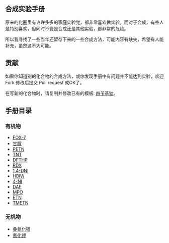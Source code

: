 ## 合成实验手册

原来的化圈里有许许多多的家庭实验党，都非常喜欢做实验。而对于合成，有些人是特别喜欢，但同时不管是合成还是其他实验，都非常的危险。

所以我寻找了一些当年还留存下来的一些合成方法，可能内容有缺失，希望有人能补充，虽然这不大可能。

## 贡献

如果你知道别的化合物的合成方法，或你发现手册中有问题并不能达到实验，欢迎 Fork 修改后提交 Pull request 就OK了。

在写新的化合物时，请复制并修改已有的模板: [四苄基钛](template/四苄基钛.md)。

## 手册目录

### 有机物

* [FOX-7](organic/FOX-7/FOX-7.md)
* [甘脲](organic/甘脲/甘脲.md)
* [PETN](organic/PETN/PETN.md)
* [TNT](organic/TNT/TNT.md)
* [DFTHP](organic/DFTHP/DFTHP.md)
* [RDX](organic/RDX/RDX.md)
* [1,4-DNI](organic/1,4-DNI/1,4-DNI.md)
* [HBIW](organic/HBIW/HBIW.md)
* [4-NI](organic/4-NI/4-NI.md)
* [DAF](organic/DAF/DAF.md)
* [MPO](organic/MPO/MPO.md)
* [ETN](organic/ETN/ETN.md)
* [TMETN](organic/TMETN/TMETN.md)

### 无机物

* [叠氮化银](inorganic/叠氮化银/叠氮化银.md)
* [氰化钾](inorganic/氰化钾/氰化钾.md)
